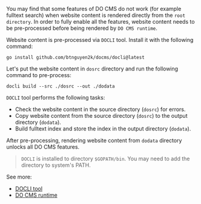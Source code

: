 You may find that some features of DO CMS do not work (for example fulltext search) when website content is rendered directly from the `root directory`. In order to fully enable all the features, website content needs to be pre-processed before being rendered by `DO CMS runtime`.

Website content is pre-processed via `DOCLI` tool.  Install it with the following command:

```shell
go install github.com/btnguyen2k/docms/docli@latest
```

Let's put the website content in `dosrc` directory and run the following command to pre-process:

```shell
docli build --src ./dosrc --out ./dodata
```

`DOCLI` tool performs the following tasks:
- Check the website content in the source directory (`dosrc`) for errors.
- Copy website content from the source directory (`dosrc`) to the output directory (`dodata`).
- Build fulltext index and store the index in the output directory (`dodata`).

After pre-processing, rendering website content from `dodata` directory unlocks all DO CMS features.

> `DOCLI` is installed to directory `$GOPATH/bin`. You may need to add the directory to system's PATH.

See more:
- [DOCLI tool](../../components/cli/)
- [DO CMS runtime](../../components/runtime/)
